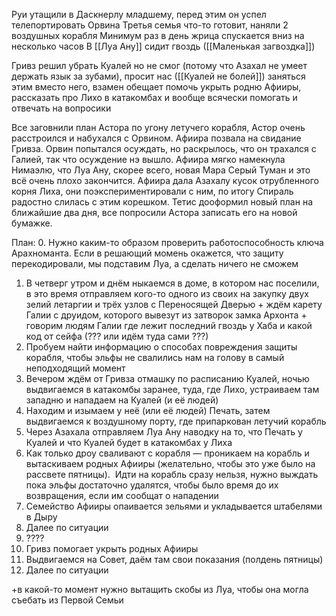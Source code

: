 
Руи утащили в Даскнерлу младшему, перед этим он успел телепортировать Орвина
Третья семья что-то готовит, наняли 2 воздушных корабля
Минимум раз в день жрица спускается вниз на несколько часов
В [[Луа Ану]] сидит гвоздь ([[Маленькая загвоздка]])

Гривз решил убрать Куалей но не смог (потому что Азахал не умеет держать язык за зубами), просит нас ([[Куалей не болей]]) заняться этим вместо него, взамен обещает помочь укрыть родню Афииры, рассказать про Лихо в катакомбах и вообще всячески помогать и отвечать на вопросики

Все заговнили план Астора по угону летучего корабля, Астор очень расстроился и набухался с Орвином. 
Афиира позвала на свидание Гривза. Орвин попытался осуждать, но раскрылось, что он трахался с Галией, так что осуждение нэ вышло.
Афиира мягко намекнула Нимаэлю, что Луа Ану, скорее всего, новая Мара Серый Туман и это всё очень плохо закончится.
Афиира дала Азахалу кусок отрубленного корня Лиха, они поэкспериментировали с ним, по итогу Спираль радостно слилась с этим корешком.
Тетис дооформил новый план на ближайшие два дня, все попросили Астора записать его на новой бумажке.



План:
0. Нужно каким-то образом проверить работоспособность ключа Арахноманта. Если в решающий момень окажется, что защиту перекодировали, мы подставим Луа, а сделать ничего не сможем
1. В четверг утром и днём ныкаемся в доме, в котором нас поселили, в это время отправляем кого-то одного из своих на закупку двух зелий летаргии и трёх узлов с Переносящей Дверью + ждём карету Галии с друидом, которого вывезут из затворок замка Архонта + говорим людям Галии где лежит последний гвоздь у Хаба и какой код от сейфа (??? или идём туда сами ???)
2. Пробуем найти информацию о способах повреждения защиты корабля, чтобы эльфы не свалились нам на голову в самый неподходящий момент
3. Вечером ждём от Гривза отмашку по расписанию Куалей, ночью выдвигаемся в катакомбы заранее, туда, где Лихо, устраиваем там западню и нападаем на Куалей (и её людей)
4. Находим и изымаем у неё (или её людей) Печать, затем выдвигаемся к воздушному порту, где припаркован летучий корабль
5. Через Азахала отправляем Луа Ану наводку на то, что Печать у Куалей и что Куалей будет в катакомбах у Лиха
6. Как только дроу сваливают с корабля — проникаем на корабль и вытаскиваем родных Афииры (желательно, чтобы это уже было на рассвете пятницы).  Идти на корабль сразу нельзя, нужно выждать пока эльфы достаточно удалятся, чтобы было время до их возвращения, если им сообщат о нападении
7. Семейство Афииры опаивается зельями и укладывается штабелями в Дыру
8. Далее по ситуации
9. ????
10. Гривз помогает укрыть родных Афииры
11. Выдвигаемся на Совет, даём там свои показания (полдень пятницы)
12. Далее по ситуации

+в какой-то момент нужно вытащить скобы из Луа, чтобы она могла съебать из Первой Семьи

